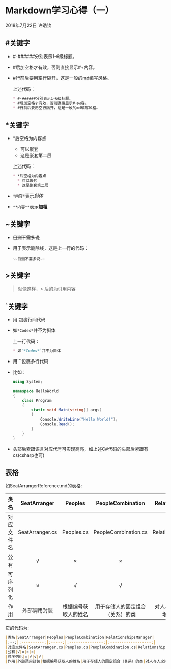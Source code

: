 # Markdown学习心得（一）

2018年7月22日 许皓钦

## #关键字

* #-######分别表示1-6级标题。
* #后加空格才有效，否则直接显示#+内容。
* #行前后要用空行隔开，这是一般的md编写风格。

  上述代码：
    ```markdown
    * #-######分别表示1-6级标题。
    * #后加空格才有效，否则直接显示#+内容。
    * #行前后要用空行隔开，这是一般的md编写风格。
    ```

## *关键字
* *后空格为内容点
  * 可以嵌套
  * 这是嵌套第二层
    
  上述代码：
    ```markdown
    * *后空格为内容点
      * 可以嵌套
      * 这是嵌套第二层
    ```
* `*内容*`表示*斜体*
* `**内容**`表示**加粗**

## ~关键字

* ~~目测不需多说~~
* 用于表示删除线，这是上一行的代码：
  
  `~~目测不需多说~~`

## >关键字

> 就像这样，> 后的为引用内容

## `关键字

* 用`包裹行间代码
* 如`*Codes*`并不为斜体

    上一行代码：
    ```markdown
    * 如`*Codes*`并不为斜体
    ```
* 用```包裹多行代码
* 比如：
    ```cs
    using System;

    namespace HelloWorld
    {
        class Program
        {
            static void Main(string[] args)
            {
                Console.WriteLine("Hello World!");
                Console.Read();
            }
        }
    }
    ```
* 头部后紧跟语言对应代号可实现高亮，如上述C#代码的头部后紧跟有cs(csharp也可)

## 表格

如SeatArrangerReference.md的表格:

|类名|SeatArranger|Peoples|PeopleCombination|RelationshipsManager|  
|:--:|:----------:|:-----:|:---------------:|:------------------:|
|对应文件名|SeatArranger.cs|Peoples.cs|PeopleCombination.cs|RelationshipsManager.cs|  
|公有|√|×|×|×|
|可序列化|×|√|√|√|
|作用|外部调用封装|根据编号获取人的姓名|用于存储人的固定组合（关系）的类|对人与人之间的关系进行增减更变存储读取|

它的代码为:
```markdown
|类名|SeatArranger|Peoples|PeopleCombination|RelationshipsManager|  
|:--:|:----------:|:-----:|:---------------:|:------------------:|
|对应文件名|SeatArranger.cs|Peoples.cs|PeopleCombination.cs|RelationshipsManager.cs|  
|公有|√|×|×|×|
|可序列化|×|√|√|√|
|作用|外部调用封装|根据编号获取人的姓名|用于存储人的固定组合（关系）的类|对人与人之间的关系进行增减更变存储读取|
```

## 
